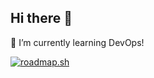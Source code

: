 ## Hi there 👋
<!--
**wuangnv/wuangnv** is a ✨ _special_ ✨ repository because its `README.md` (this file) appears on your GitHub profile.

Here are some ideas to get you started:
- 🔭 I’m currently working on ...
- 🌱 I’m currently learning ...
- 👯 I’m looking to collaborate on ...
- 🤔 I’m looking for help with ...
- 💬 Ask me about ...
- 📫 How to reach me: ...
- 😄 Pronouns: ...
- ⚡ Fun fact: ...
-->
🌱 I’m currently learning DevOps!

<a href="https://roadmap.sh"><img src="https://roadmap.sh/card/wide/6658b240b998f3b3c7f3f0b8?variant=light&roadmaps=devops" alt="roadmap.sh"/></a>
